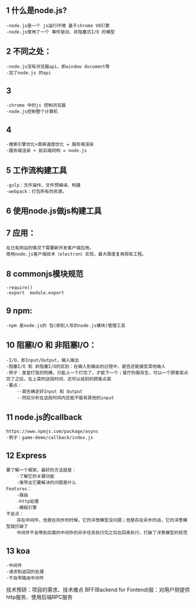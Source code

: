 ## 1 什么是node.js?
    -node.js是一个 js运行环境 基于chrome V8引擎
    -node.js使用了一个 事件驱动、非阻塞式I/O 的模型
## 2 不同之处：
    -node.js没有浏览器api，即window document等
    -加了node.js 的api
## 3 
    -chrome 中的js 控制浏览器
    -node.js控制整个计算机
## 4 
    -搜索引擎优化+首屏速度优化 = 服务端渲染
    -服务端渲染 + 前后端同构 = node.js
## 5 工作流构建工具
    -gulp：文件操作、文件预编译、构建
    -webpack：打包所有的资源。
## 6 使用node.js做js构建工具
## 7 应用：
    在已有网站的情况下需要新开发客户端应用。
    使用node.js客户端技术（electron）实现，最大限度复用现有工程。
## 8 commonjs模块规范
    -require()
    -export  module.export
## 9 npm:
    -npm 是node.js的 包(即别人写的node.js模块)管理工具
## 10 阻塞I/O 和 非阻塞I/O：
    -I/O，即Input/Output，输入输出
    -阻塞I/O 和 非阻塞I/O的区别：在输入到输出的过程中，是否还能接受其他输入
    -例子：食堂打饭的阿姨，只能上一个打完了，才能下一个；餐厅的服务生，可以一个顾客菜点完了之后，在上菜的这段时间，还可以给别的顾客点菜
    -要点：
        --首先确定好Input 和 Output
        --然后分析在这段时间内还能不能有其他的input
## 11 node.js的callback
    https://www.npmjs.com/package/async
    -例子：game-demo/callback/index.js
## 12 Express 
    要了解一个框架，最好的方法就是：
        -了解它的关键功能
        -推导出它要解决的问题是什么
    Features：
        -路由
        -http处理
        -模板引擎
    不足点：
        存在中间件，但是在同步的时候，它的洋葱模型没问题；但是存在异步的话，它的洋葱模型就打破了
        中间件不会等到后面的中间件的异步任务执行完之后在回来执行，打破了洋葱模型的规范
## 13 koa
    -中间件
    -请求和返回的处理
    -不自带路由中间件

技术预研：项目的需求、技术难点
BFF(Backend for Fontend)层：对用户侧提供http服务、使用后端RPC服务